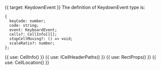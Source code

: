 {{ target: KeydownEvent }}
The definition of KeydownEvent type is:
```
{
  keyCode: number;
  code: string;
  event: KeyboardEvent;
  cells?: CellInfo[][];
  stopCellMoving?: () => void;
  scaleRatio?: number;
};
```
{{ use: CellInfo() }}
{{ use: ICellHeaderPaths() }}
{{ use: RectProps() }}
{{ use: CellLocation() }}